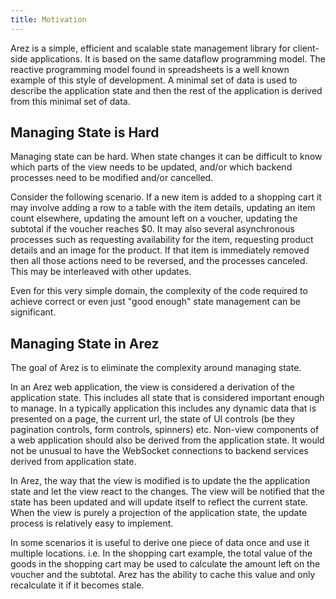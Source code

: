 ```yaml
---
title: Motivation
---
```


Arez is a simple, efficient and scalable state management library for client-side applications. It is based
on the same dataflow programming model. The reactive programming model found in spreadsheets is a well known
example of this style of development. A minimal set of data is used to describe the application state and then
the rest of the application is derived from this minimal set of data.

## Managing State is Hard

Managing state can be hard. When state changes it can be difficult to know which parts of the view needs to be
updated, and/or which backend processes need to be modified and/or cancelled.

Consider the following scenario. If a new item is added to a shopping cart it may involve adding a row to a
table with the item details, updating an item count elsewhere, updating the amount left on a voucher, updating
the subtotal if the voucher reaches $0. It may also several asynchronous processes such as requesting availability
for the item, requesting product details and an image for the product. If that item is immediately removed then
all those actions need to be reversed, and the processes canceled. This may be interleaved with other updates.

Even for this very simple domain, the complexity of the code required to achieve correct or even just
"good enough" state management can be significant.

## Managing State in Arez

The goal of Arez is to eliminate the complexity around managing state.

In an Arez web application, the view is considered a derivation of the application state. This includes all
state that is considered important enough to manage. In a typically application this includes any dynamic data
that is presented on a page, the current url, the state of UI controls (be they pagination controls, form
controls, spinners) etc. Non-view components of a web application should also be derived from the application
state. It would not be unusual to have the WebSocket connections to backend services derived from application
state.

In Arez, the way that the view is modified is to update the the application state and let the view react to
the changes. The view will be notified that the state has been updated and will update itself to reflect the
current state. When the view is purely a projection of the application state, the update process is relatively
easy to implement.

In some scenarios it is useful to derive one piece of data once and use it multiple locations. i.e. In the
shopping cart example, the total value of the goods in the shopping cart may be used to calculate the amount
left on the voucher and the subtotal. Arez has the ability to cache this value and only recalculate it if it
becomes stale.
